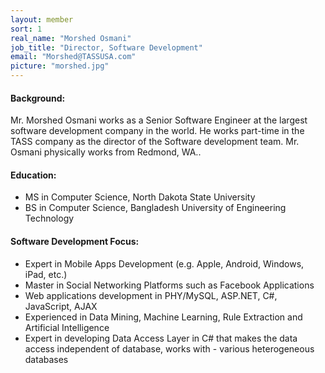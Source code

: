 ```yaml
---
layout: member
sort: 1
real_name: "Morshed Osmani"
job_title: "Director, Software Development"
email: "Morshed@TASSUSA.com"
picture: "morshed.jpg"
---
```

#### Background:
Mr. Morshed Osmani works as a Senior Software Engineer at the largest software development company in the world. He works part-time in the TASS company as the director of the Software development team. Mr. Osmani physically works from Redmond, WA..

#### Education:
- MS in Computer Science, North Dakota State University
- BS in Computer Science, Bangladesh University of Engineering Technology

#### Software Development Focus:
- Expert in Mobile Apps Development (e.g. Apple, Android, Windows, iPad, etc.)
- Master in Social Networking Platforms such as Facebook Applications
- Web applications development in  PHY/MySQL, ASP.NET, C#, JavaScript, AJAX
- Experienced in Data Mining, Machine Learning, Rule Extraction and Artificial Intelligence
- Expert in developing Data Access Layer in C# that makes the data access independent of database, works with - various heterogeneous databases